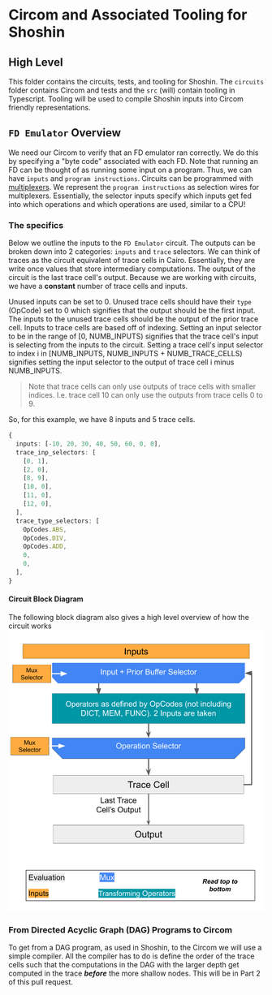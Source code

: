 # Circom and Associated Tooling for Shoshin

## High Level

This folder contains the circuits, tests, and tooling for Shoshin. The `circuits` folder
contains Circom and tests and the `src` (will) contain tooling in Typescript. Tooling will be used to compile
Shoshin inputs into Circom friendly representations.

## `FD Emulator` Overview

We need our Circom to verify that an FD emulator ran correctly. We do this by specifying a "byte code" associated with each FD. Note that running an FD can be thought of as running some input on a program. Thus, we can have `inputs` and `program instructions`. Circuits can be programmed with [multiplexers](https://en.wikipedia.org/wiki/Multiplexer). We represent the `program instructions` as selection wires for multiplexers. Essentially, the selector inputs specify which inputs get fed into which operations and which operations are used, similar to a CPU!

### The specifics

Below we outline the inputs to the `FD Emulator` circuit. The outputs can be broken down into 2 categories: `inputs` and `trace` selectors. We can think of traces as the circuit equivalent of trace cells in Cairo. Essentially, they are write once values that store intermediary computations. The output of the circuit is the last trace cell's output. Because we are working with circuits, we have a **constant** number of trace cells and inputs.

Unused inputs can be set to 0. Unused trace cells should have their `type` (OpCode) set to 0 which signifies that the output should be the first input. The inputs to the unused trace cells should be the output of the prior trace cell.
Inputs to trace cells are based off of indexing. Setting an input selector to be in the range of [0, NUMB_INPUTS) signifies that the trace cell's input is selecting from the inputs to the circuit. Setting a trace cell's input selector to index i in [NUMB_INPUTS, NUMB_INPUTS + NUMB_TRACE_CELLS) signifies setting the input selector to the output of trace cell i minus NUMB_INPUTS.

> Note that trace cells can only use outputs of trace cells with smaller indices. I.e. trace cell 10 can only use the outputs from trace cells 0 to 9.

So, for this example, we have 8 inputs and 5 trace cells.

```typescript
{
  inputs: [-10, 20, 30, 40, 50, 60, 0, 0],
  trace_inp_selectors: [
    [0, 1],
    [2, 0],
    [8, 9],
    [10, 0],
    [11, 0],
    [12, 0],
  ],
  trace_type_selectors: [
    OpCodes.ABS,
    OpCodes.DIV,
    OpCodes.ADD,
    0,
    0,
  ],
}
```

#### Circuit Block Diagram

The following block diagram also gives a high level overview of how the circuit works
![imgs/FDBlockDiagram.png](imgs/FDBlockDiagram.png)

### From Directed Acyclic Graph (DAG) Programs to Circom

To get from a DAG program, as used in Shoshin, to the Circom we will use a simple compiler. All the compiler has to do is define the order of the trace cells such that the computations in the DAG with the larger depth get computed in the trace **_before_** the more shallow nodes. This will be in Part 2 of this pull request.
